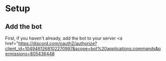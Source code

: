 # Setup

## Add the bot
First, if you haven't already, add the bot to your server
<a href="https://discord.com/oauth2/authorize?client_id=1049461268102270997&scope=bot%20applications.commands&permissions=805436448
